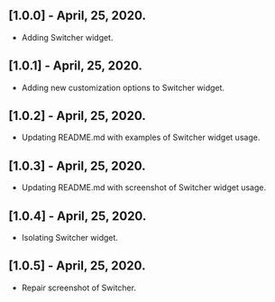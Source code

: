 ## [1.0.0] - April, 25, 2020.

* Adding Switcher widget.

## [1.0.1] - April, 25, 2020.

* Adding new customization options to Switcher widget.

## [1.0.2] - April, 25, 2020.

* Updating README.md with examples of Switcher widget usage.

## [1.0.3] - April, 25, 2020.

* Updating README.md with screenshot of Switcher widget usage.

## [1.0.4] - April, 25, 2020.

* Isolating Switcher widget.

## [1.0.5] - April, 25, 2020.

* Repair screenshot of Switcher.
